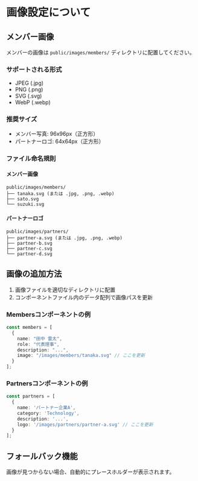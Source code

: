 # 画像設定について

## メンバー画像

メンバーの画像は `public/images/members/` ディレクトリに配置してください。

### サポートされる形式
- JPEG (.jpg)
- PNG (.png)  
- SVG (.svg)
- WebP (.webp)

### 推奨サイズ
- メンバー写真: 96x96px（正方形）
- パートナーロゴ: 64x64px（正方形）

### ファイル命名規則

#### メンバー画像
```
public/images/members/
├── tanaka.svg (または .jpg, .png, .webp)
├── sato.svg
└── suzuki.svg
```

#### パートナーロゴ
```
public/images/partners/
├── partner-a.svg (または .jpg, .png, .webp)
├── partner-b.svg
├── partner-c.svg
└── partner-d.svg
```

## 画像の追加方法

1. 画像ファイルを適切なディレクトリに配置
2. コンポーネントファイル内のデータ配列で画像パスを更新

### Membersコンポーネントの例
```typescript
const members = [
  {
    name: "田中 雷太",
    role: "代表理事", 
    description: "...",
    image: "/images/members/tanaka.svg" // ここを更新
  }
];
```

### Partnersコンポーネントの例
```typescript
const partners = [
  {
    name: 'パートナー企業A',
    category: 'Technology',
    description: '...',
    logo: '/images/partners/partner-a.svg' // ここを更新
  }
];
```

## フォールバック機能

画像が見つからない場合、自動的にプレースホルダーが表示されます。

